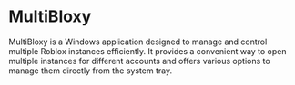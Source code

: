 # MultiBloxy
MultiBloxy is a Windows application designed to manage and control multiple Roblox instances efficiently. It provides a convenient way to open multiple instances for different accounts and offers various options to manage them directly from the system tray.
